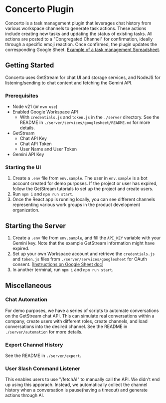 # Concerto Plugin

Concerto is a task management plugin that leverages chat history from various workspace channels to generate task actions. These actions include creating new tasks and updating the status of existing tasks. All actions are posted to a "Congregated Channel" for confirmation, ideally through a specific emoji reaction. Once confirmed, the plugin updates the corresponding Google Sheet. [Example of a task management Spreadsheet](https://docs.google.com/spreadsheets/d/1K_mIsrQqBcnR1B8_nhvQngU8UDbvqK9gCbsjkfAERkw/edit?usp=sharing).

## Getting Started

Concerto uses GetStream for chat UI and storage services, and NodeJS for listening/sending to chat content and fetching the Gemini API.

### Prerequisites

- Node v21 (or `nvm use`)
- Enabled Google Workspace API
  - With `credentials.js` and `token.js` in the `./server` directory. See the README in `./server/services/googlesheet/README.md` for more details.
- GetStream
  - Chat API Key
  - Chat API Token
  - User Name and User Token
- Gemini API Key

### Starting the UI

1. Create a `.env` file from `env.sample`. The user in `env.sample` is a bot account created for demo purposes. If the project or user has expired, follow the GetStream tutorials to set up the project and create users.
2. Run `npm i` and `npm run start`.
3. Once the React app is running locally, you can see different channels representing various work groups in the product development organization.

## Starting the Server

1. Create a `.env` file from `env.sample`, and fill the `API_KEY` variable with your Gemini key. Note that the example GetStream information might have expired.
2. Set up your own Workspace account and retrieve the `credentials.js` and `token.js` files from `./server/services/googlesheet` for OAuth consent. [[Instructions on Google Sheet doc](https://developers.google.com/sheets/api/quickstart/nodejs#configure_the_oauth_consent_screen)]
3. In another terminal, run `npm i` and `npm run start`.

## Miscellaneous

### Chat Automation

For demo purposes, we have a series of scripts to automate conversations on the GetStream chat API. This can simulate real conversations within a company, create users with different roles, create channels, and load conversations into the desired channel. See the README in `./server/automation` for more details.

### Export Channel History

See the README in `./server/export`.

### User Slash Command Listener
This enables users to use "/fetchAI" to manually call the API. We didn't end up using this apporach. Instead, we automatically collect the channel history when a conversation is pause(having a timeout) and generate actions through AI. 
